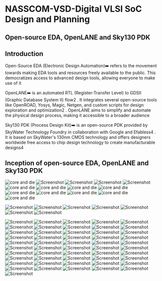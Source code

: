 # NASSCOM-VSD-Digital VLSI SoC Design and Planning
## Open-source EDA, OpenLANE and Sky130 PDK
## Introduction
<p align="justify">

  Open-Source EDA (Electronic Design Automation)➡️ refers to the movement towards making EDA tools and resources freely available to the public. This democratizes access to advanced design tools, allowing everyone to make use of it 

  OpenLANE➡️ is an automated RTL (Register-Transfer Level) to GDSII (Graphic Database System II) flow2
. It integrates several open-source tools like OpenROAD, Yosys, Magic, Netgen, and custom scripts for design exploration and optimization2
. OpenLANE aims to simplify and automate the physical design process, making it accessible to a broader audience

Sky130 PDK (Process Design Kit)➡️ is an open-source PDK provided by SkyWater Technology Foundry in collaboration with Google and Efabless4
. It is based on SkyWater's 130nm CMOS technology and offers designers worldwide free access to chip design technology to create manufacturable designs4

## Inception of open-source EDA, OpenLANE and Sky130 PDK
![core and die](https://github.com/user-attachments/assets/2ca224f5-e409-45c3-89be-0999db08200a)
![Screenshot](https://github.com/user-attachments/assets/8ab89589-2d39-43d7-b621-51d70e265a73)
![Screenshot](https://github.com/SiddalingNagavimath/NASSCOM-VSD-Digital-VLSI-SoC-Design-and-Planning/blob/main/Concept_Corner/rtl%20to%20gds%20flow.png)
![Screenshot](https://github.com/SiddalingNagavimath/NASSCOM-VSD-Digital-VLSI-SoC-Design-and-Planning/blob/main/Concept_Corner/Screenshot%20(42).png)
![Screenshot](https://github.com/SiddalingNagavimath/NASSCOM-VSD-Digital-VLSI-SoC-Design-and-Planning/blob/main/Concept_Corner/Screenshot%20(43).png)
![core and die](https://github.com/SiddalingNagavimath/NASSCOM-VSD-Digital-VLSI-SoC-Design-and-Planning/blob/main/Lab_works/Day_1/VirtualBox_vsdworkshop_08_10_2024_23_56_32.png)
![core and die](https://github.com/SiddalingNagavimath/NASSCOM-VSD-Digital-VLSI-SoC-Design-and-Planning/blob/main/Lab_works/Day_1/VirtualBox_vsdworkshop_08_10_2024_23_58_23.png)
![core and die](https://github.com/SiddalingNagavimath/NASSCOM-VSD-Digital-VLSI-SoC-Design-and-Planning/blob/main/Lab_works/Day_1/VirtualBox_vsdworkshop_09_10_2024_00_01_18.png)
![core and die](https://github.com/SiddalingNagavimath/NASSCOM-VSD-Digital-VLSI-SoC-Design-and-Planning/blob/main/Lab_works/Day_1/cell_level%20lef%20info.png)
![core and die](https://github.com/SiddalingNagavimath/NASSCOM-VSD-Digital-VLSI-SoC-Design-and-Planning/blob/main/Lab_works/Day_1/dff%20flop%20ratio%20ans.png)
![core and die](https://github.com/SiddalingNagavimath/NASSCOM-VSD-Digital-VLSI-SoC-Design-and-Planning/blob/main/Lab_works/Day_1/dff%20flop%20ratio.png)
![core and die](https://github.com/SiddalingNagavimath/NASSCOM-VSD-Digital-VLSI-SoC-Design-and-Planning/blob/main/Lab_works/Day_1/pdk%20used%20by%20run%20etc.png)
![core and die](https://github.com/SiddalingNagavimath/NASSCOM-VSD-Digital-VLSI-SoC-Design-and-Planning/blob/main/Lab_works/Day_1/run_synthesis%20complete.png)
![core and die](https://github.com/SiddalingNagavimath/NASSCOM-VSD-Digital-VLSI-SoC-Design-and-Planning/blob/main/Lab_works/Day_1/yosus%204%20synthesis%20report.png)







![Screenshot](https://github.com/SiddalingNagavimath/NASSCOM-VSD-Digital-VLSI-SoC-Design-and-Planning/blob/main/Concept_Corner/Screenshot%20(48).png)
![Screenshot](https://github.com/SiddalingNagavimath/NASSCOM-VSD-Digital-VLSI-SoC-Design-and-Planning/blob/main/Concept_Corner/Screenshot%20(49).png)
![Screenshot](https://github.com/SiddalingNagavimath/NASSCOM-VSD-Digital-VLSI-SoC-Design-and-Planning/blob/main/Concept_Corner/Screenshot%20(51).png)
![Screenshot](https://github.com/SiddalingNagavimath/NASSCOM-VSD-Digital-VLSI-SoC-Design-and-Planning/blob/main/Concept_Corner/Screenshot%20(53).png)
![Screenshot](https://github.com/SiddalingNagavimath/NASSCOM-VSD-Digital-VLSI-SoC-Design-and-Planning/blob/main/Concept_Corner/Screenshot%20(54).png)
![Screenshot](https://github.com/SiddalingNagavimath/NASSCOM-VSD-Digital-VLSI-SoC-Design-and-Planning/blob/main/Concept_Corner/Screenshot%20(55).png)
![Screenshot](https://github.com/SiddalingNagavimath/NASSCOM-VSD-Digital-VLSI-SoC-Design-and-Planning/blob/main/Concept_Corner/Screenshot%20(57).png)






![Screenshot](https://github.com/SiddalingNagavimath/NASSCOM-VSD-Digital-VLSI-SoC-Design-and-Planning/blob/main/Concept_Corner/Screenshot%20(59).png)
![Screenshot](https://github.com/SiddalingNagavimath/NASSCOM-VSD-Digital-VLSI-SoC-Design-and-Planning/blob/main/Concept_Corner/Screenshot%20(60).png)
![Screenshot](https://github.com/SiddalingNagavimath/NASSCOM-VSD-Digital-VLSI-SoC-Design-and-Planning/blob/main/Concept_Corner/Screenshot%20(61).png)
![Screenshot](https://github.com/SiddalingNagavimath/NASSCOM-VSD-Digital-VLSI-SoC-Design-and-Planning/blob/main/Concept_Corner/Screenshot%20(62).png)
![Screenshot](https://github.com/SiddalingNagavimath/NASSCOM-VSD-Digital-VLSI-SoC-Design-and-Planning/blob/main/Concept_Corner/Screenshot%20(63).png)
![Screenshot](https://github.com/SiddalingNagavimath/NASSCOM-VSD-Digital-VLSI-SoC-Design-and-Planning/blob/main/Concept_Corner/Screenshot%20(65).png)
![Screenshot](https://github.com/SiddalingNagavimath/NASSCOM-VSD-Digital-VLSI-SoC-Design-and-Planning/blob/main/Concept_Corner/Screenshot%20(66).png)
![Screenshot](https://github.com/SiddalingNagavimath/NASSCOM-VSD-Digital-VLSI-SoC-Design-and-Planning/blob/main/Concept_Corner/Screenshot%20(67).png)
![Screenshot](https://github.com/SiddalingNagavimath/NASSCOM-VSD-Digital-VLSI-SoC-Design-and-Planning/blob/main/Concept_Corner/Screenshot%20(69).png)
![Screenshot](https://github.com/SiddalingNagavimath/NASSCOM-VSD-Digital-VLSI-SoC-Design-and-Planning/blob/main/Concept_Corner/Screenshot%20(71).png)
![Screenshot](https://github.com/SiddalingNagavimath/NASSCOM-VSD-Digital-VLSI-SoC-Design-and-Planning/blob/main/Concept_Corner/Screenshot%20(75).png)
![Screenshot](https://github.com/SiddalingNagavimath/NASSCOM-VSD-Digital-VLSI-SoC-Design-and-Planning/blob/main/Concept_Corner/Screenshot%20(76).png)
![Screenshot](https://github.com/SiddalingNagavimath/NASSCOM-VSD-Digital-VLSI-SoC-Design-and-Planning/blob/main/Concept_Corner/Screenshot%20(77).png)
![Screenshot](https://github.com/SiddalingNagavimath/NASSCOM-VSD-Digital-VLSI-SoC-Design-and-Planning/blob/main/Concept_Corner/Screenshot%20(78).png)
![Screenshot](https://github.com/SiddalingNagavimath/NASSCOM-VSD-Digital-VLSI-SoC-Design-and-Planning/blob/main/Concept_Corner/Screenshot%20(79).png)
![Screenshot](https://github.com/SiddalingNagavimath/NASSCOM-VSD-Digital-VLSI-SoC-Design-and-Planning/blob/main/Concept_Corner/Screenshot%20(80).png)
![Screenshot](https://github.com/SiddalingNagavimath/NASSCOM-VSD-Digital-VLSI-SoC-Design-and-Planning/blob/main/Concept_Corner/Screenshot%20(81).png)
![Screenshot](https://github.com/SiddalingNagavimath/NASSCOM-VSD-Digital-VLSI-SoC-Design-and-Planning/blob/main/Concept_Corner/Screenshot%20(83).png)
![Screenshot](https://github.com/SiddalingNagavimath/NASSCOM-VSD-Digital-VLSI-SoC-Design-and-Planning/blob/main/Concept_Corner/Screenshot%20(84).png)
![Screenshot](https://github.com/SiddalingNagavimath/NASSCOM-VSD-Digital-VLSI-SoC-Design-and-Planning/blob/main/Concept_Corner/Screenshot%20(85).png)
![Screenshot](https://github.com/SiddalingNagavimath/NASSCOM-VSD-Digital-VLSI-SoC-Design-and-Planning/blob/main/Concept_Corner/Screenshot%20(86).png)
![Screenshot](https://github.com/SiddalingNagavimath/NASSCOM-VSD-Digital-VLSI-SoC-Design-and-Planning/blob/main/Concept_Corner/Screenshot%20(87).png)
![Screenshot](https://github.com/SiddalingNagavimath/NASSCOM-VSD-Digital-VLSI-SoC-Design-and-Planning/blob/main/Concept_Corner/Screenshot%20(88).png)
![Screenshot](https://github.com/SiddalingNagavimath/NASSCOM-VSD-Digital-VLSI-SoC-Design-and-Planning/blob/main/Concept_Corner/Screenshot%20(89).png)
![Screenshot](https://github.com/SiddalingNagavimath/NASSCOM-VSD-Digital-VLSI-SoC-Design-and-Planning/blob/main/Concept_Corner/Screenshot%20(90).png)
![Screenshot](https://github.com/SiddalingNagavimath/NASSCOM-VSD-Digital-VLSI-SoC-Design-and-Planning/blob/main/Concept_Corner/Screenshot%20(91).png)
![Screenshot](https://github.com/SiddalingNagavimath/NASSCOM-VSD-Digital-VLSI-SoC-Design-and-Planning/blob/main/Concept_Corner/Screenshot%20(92).png)
![Screenshot](https://github.com/SiddalingNagavimath/NASSCOM-VSD-Digital-VLSI-SoC-Design-and-Planning/blob/main/Concept_Corner/Screenshot%20(93).png)
![Screenshot](https://github.com/SiddalingNagavimath/NASSCOM-VSD-Digital-VLSI-SoC-Design-and-Planning/blob/main/Concept_Corner/Screenshot%20(94).png)
![Screenshot](https://github.com/SiddalingNagavimath/NASSCOM-VSD-Digital-VLSI-SoC-Design-and-Planning/blob/main/Concept_Corner/Screenshot%20(95).png)
![Screenshot](https://github.com/SiddalingNagavimath/NASSCOM-VSD-Digital-VLSI-SoC-Design-and-Planning/blob/main/Concept_Corner/Screenshot%20(96).png)
![Screenshot](https://github.com/SiddalingNagavimath/NASSCOM-VSD-Digital-VLSI-SoC-Design-and-Planning/blob/main/Concept_Corner/Screenshot%20(97).png)
![Screenshot](https://github.com/SiddalingNagavimath/NASSCOM-VSD-Digital-VLSI-SoC-Design-and-Planning/blob/main/Concept_Corner/Screenshot%20(98).png)
![Screenshot](https://github.com/SiddalingNagavimath/NASSCOM-VSD-Digital-VLSI-SoC-Design-and-Planning/blob/main/Concept_Corner/Screenshot%20(99).png)
![Screenshot](https://github.com/SiddalingNagavimath/NASSCOM-VSD-Digital-VLSI-SoC-Design-and-Planning/blob/main/Concept_Corner/Screenshot%20(100).png)
![Screenshot](https://github.com/SiddalingNagavimath/NASSCOM-VSD-Digital-VLSI-SoC-Design-and-Planning/blob/main/Concept_Corner/Screenshot%20(101).png)
![Screenshot](https://github.com/SiddalingNagavimath/NASSCOM-VSD-Digital-VLSI-SoC-Design-and-Planning/blob/main/Concept_Corner/Screenshot%20(102).png)
![Screenshot](https://github.com/SiddalingNagavimath/NASSCOM-VSD-Digital-VLSI-SoC-Design-and-Planning/blob/main/Concept_Corner/Screenshot%20(103).png)
![Screenshot](https://github.com/SiddalingNagavimath/NASSCOM-VSD-Digital-VLSI-SoC-Design-and-Planning/blob/main/Concept_Corner/Screenshot%20(104).png)
![Screenshot](https://github.com/SiddalingNagavimath/NASSCOM-VSD-Digital-VLSI-SoC-Design-and-Planning/blob/main/Concept_Corner/Screenshot%20(105).png)
![Screenshot](https://github.com/SiddalingNagavimath/NASSCOM-VSD-Digital-VLSI-SoC-Design-and-Planning/blob/main/Concept_Corner/Screenshot%20(106).png)
![Screenshot](https://github.com/SiddalingNagavimath/NASSCOM-VSD-Digital-VLSI-SoC-Design-and-Planning/blob/main/Concept_Corner/Screenshot%20(107).png)
![Screenshot](https://github.com/SiddalingNagavimath/NASSCOM-VSD-Digital-VLSI-SoC-Design-and-Planning/blob/main/Concept_Corner/Screenshot%20(108).png)
![Screenshot](https://github.com/SiddalingNagavimath/NASSCOM-VSD-Digital-VLSI-SoC-Design-and-Planning/blob/main/Concept_Corner/Screenshot%20(109).png)
![Screenshot](https://github.com/SiddalingNagavimath/NASSCOM-VSD-Digital-VLSI-SoC-Design-and-Planning/blob/main/Concept_Corner/Screenshot%20(110).png)
![Screenshot](https://github.com/SiddalingNagavimath/NASSCOM-VSD-Digital-VLSI-SoC-Design-and-Planning/blob/main/Concept_Corner/Screenshot%20(111).png)
![Screenshot](https://github.com/SiddalingNagavimath/NASSCOM-VSD-Digital-VLSI-SoC-Design-and-Planning/blob/main/Concept_Corner/Screenshot%20(112).png)
![Screenshot](https://github.com/SiddalingNagavimath/NASSCOM-VSD-Digital-VLSI-SoC-Design-and-Planning/blob/main/Concept_Corner/Screenshot%20(113).png)
![Screenshot](https://github.com/SiddalingNagavimath/NASSCOM-VSD-Digital-VLSI-SoC-Design-and-Planning/blob/main/Concept_Corner/Screenshot%20(114).png)
![Screenshot](https://github.com/SiddalingNagavimath/NASSCOM-VSD-Digital-VLSI-SoC-Design-and-Planning/blob/main/Concept_Corner/Screenshot%20(115).png)
![Screenshot](https://github.com/SiddalingNagavimath/NASSCOM-VSD-Digital-VLSI-SoC-Design-and-Planning/blob/main/Concept_Corner/Screenshot%20(116).png)























